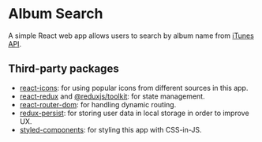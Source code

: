 # Album Search

A simple React web app allows users to search by album name from [iTunes API](https://affiliate.itunes.apple.com/resources/documentation/itunes-store-web-service-search-api).

## Third-party packages

- [react-icons](https://react-icons.github.io/react-icons): for using popular icons from different sources in this app.
- [react-redux](https://react-redux.js.org/) and [@reduxjs/toolkit](https://redux-toolkit.js.org/): for state management.
- [react-router-dom](https://reactrouter.com/web/guides/quick-start): for handling dynamic routing.
- [redux-persist](https://github.com/rt2zz/redux-persist): for storing user data in local storage in order to improve UX.
- [styled-components](https://styled-components.com/): for styling this app with CSS-in-JS.
